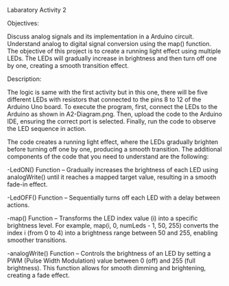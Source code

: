 Labaratory Activity 2

Objectives:

Discuss analog signals and its implementation in a Arduino circuit.
Understand analog to digital signal conversion using the map() function.
The objective of this project is to create a running light effect using multiple LEDs. The LEDs will gradually increase in brightness and then turn off one by one, creating a smooth transition effect.

Description:

The logic is same with the first activity but in this one, there will be five different LEDs with resistors that connected to the pins 8 to 12 of the Arduino Uno board. To execute the program, first, connect the LEDs to the Arduino as shown in A2-Diagram.png. Then, upload the code to the Arduino IDE, ensuring the correct port is selected. Finally, run the code to observe the LED sequence in action.

The code creates a running light effect, where the LEDs gradually brighten before turning off one by one, producing a smooth transition. The additional components of the code that you need to understand are the following:

-LedON() Function – Gradually increases the brightness of each LED using analogWrite() until it reaches a mapped target value, resulting in a smooth fade-in effect.

-LedOFF() Function – Sequentially turns off each LED with a delay between actions.

-map() Function – Transforms the LED index value (i) into a specific brightness level. For example, map(i, 0, numLeds - 1, 50, 255) converts the index i (from 0 to 4) into a brightness range between 50 and 255, enabling smoother transitions.

-analogWrite() Function – Controls the brightness of an LED by setting a PWM (Pulse Width Modulation) value between 0 (off) and 255 (full brightness). This function allows for smooth dimming and brightening, creating a fade effect.
